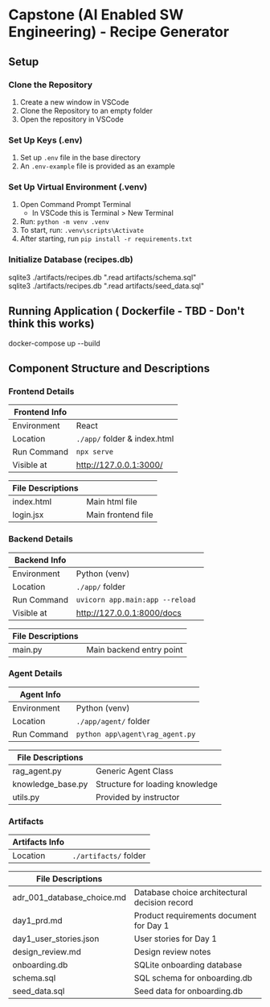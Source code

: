 # Capstone (AI Enabled SW Engineering) - Recipe Generator
## Setup
### Clone the Repository
1. Create a new window in VSCode
1. Clone the Repository to an empty folder
1. Open the repository in VSCode

### Set Up Keys (.env)
1. Set up ```.env``` file in the base directory
1. An ```.env-example``` file is provided as an example

### Set Up Virtual Environment (.venv)
1. Open Command Prompt Terminal
    * In VSCode this is Terminal > New Terminal
1. Run: ```python -m venv .venv```
1. To start, run:  ```.venv\scripts\Activate```
1. After starting, run ```pip install -r requirements.txt```

### Initialize Database (recipes.db)
sqlite3 ./artifacts/recipes.db ".read artifacts/schema.sql"                             
sqlite3 ./artifacts/recipes.db ".read artifacts/seed_data.sql"

## Running Application ( Dockerfile - TBD - Don't think this works)
docker-compose up --build

## Component Structure and Descriptions
### Frontend Details

| Frontend Info   |  |
|------------|---------------------|
| Environment | React      |
| Location  | ```./app/``` folder & index.html |
| Run Command | ```npx serve``` |
| Visible at | http://127.0.0.1:3000/ |

| File Descriptions |   |
|------------|---------------------|
| index.html | Main html file      |
| login.jsx  | Main frontend file  |

### Backend Details
| Backend Info   |  |
|---------------|---------------------|
| Environment   | Python (venv)       |
| Location      | `./app/` folder     |
| Run Command   | ```uvicorn app.main:app --reload ```  |
| Visible at    | http://127.0.0.1:8000/docs |

| File Descriptions   |   |
|---------------------|---------------------|
| main.py             | Main backend entry point |

### Agent Details
| Agent Info   |  |
|--------------|-----------------------------|
| Environment  | Python (venv)               |
| Location     | `./app/agent/` folder       |
| Run Command  | `python app\agent\rag_agent.py` |

| File Descriptions   |   |
|---------------------|-----------------------------|
| rag_agent.py        | Generic Agent Class          |
| knowledge_base.py   | Structure for loading knowledge |
| utils.py            | Provided by instructor       |
### Artifacts
| Artifacts Info   |   |
|---------------------|-----------------------------|
| Location     | `./artifacts/` folder       |

| File Descriptions   |   |
|---------------------|-----------------------------|
| adr_001_database_choice.md | Database choice architectural decision record |
| day1_prd.md               | Product requirements document for Day 1        |
| day1_user_stories.json    | User stories for Day 1                         |
| design_review.md          | Design review notes                            |
| onboarding.db             | SQLite onboarding database                     |
| schema.sql                | SQL schema for onboarding.db                   |
| seed_data.sql             | Seed data for onboarding.db                    |


